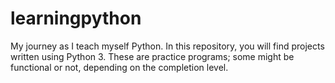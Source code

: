 # learningpython
My journey as I teach myself Python.
In this repository, you will find projects written using Python 3.
These are practice programs; some might be functional or not, depending on the completion level.
